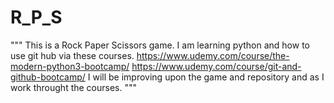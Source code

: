 # R_P_S
"""
This is a Rock Paper Scissors game.
I am learning python and how to use git hub via these courses.
https://www.udemy.com/course/the-modern-python3-bootcamp/
https://www.udemy.com/course/git-and-github-bootcamp/
I will be improving upon the game and repository and as I work throught the courses. 
"""
